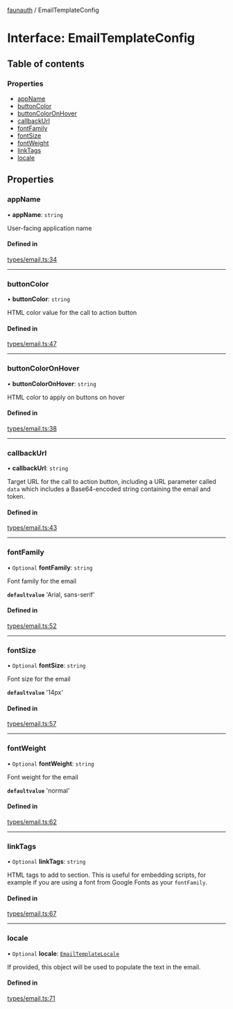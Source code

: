 [faunauth](../index.md) / EmailTemplateConfig

# Interface: EmailTemplateConfig

## Table of contents

### Properties

- [appName](EmailTemplateConfig.md#appname)
- [buttonColor](EmailTemplateConfig.md#buttoncolor)
- [buttonColorOnHover](EmailTemplateConfig.md#buttoncoloronhover)
- [callbackUrl](EmailTemplateConfig.md#callbackurl)
- [fontFamily](EmailTemplateConfig.md#fontfamily)
- [fontSize](EmailTemplateConfig.md#fontsize)
- [fontWeight](EmailTemplateConfig.md#fontweight)
- [linkTags](EmailTemplateConfig.md#linktags)
- [locale](EmailTemplateConfig.md#locale)

## Properties

### appName

• **appName**: `string`

User-facing application name

#### Defined in

[types/email.ts:34](https://github.com/alexnitta/faunauth/blob/0b7b1e9/src/types/email.ts#L34)

___

### buttonColor

• **buttonColor**: `string`

HTML color value for the call to action button

#### Defined in

[types/email.ts:47](https://github.com/alexnitta/faunauth/blob/0b7b1e9/src/types/email.ts#L47)

___

### buttonColorOnHover

• **buttonColorOnHover**: `string`

HTML color to apply on buttons on hover

#### Defined in

[types/email.ts:38](https://github.com/alexnitta/faunauth/blob/0b7b1e9/src/types/email.ts#L38)

___

### callbackUrl

• **callbackUrl**: `string`

Target URL for the call to action button, including a URL parameter called `data` which
includes a Base64-encoded string containing the email and token.

#### Defined in

[types/email.ts:43](https://github.com/alexnitta/faunauth/blob/0b7b1e9/src/types/email.ts#L43)

___

### fontFamily

• `Optional` **fontFamily**: `string`

Font family for the email

**`defaultvalue`** 'Arial, sans-serif'

#### Defined in

[types/email.ts:52](https://github.com/alexnitta/faunauth/blob/0b7b1e9/src/types/email.ts#L52)

___

### fontSize

• `Optional` **fontSize**: `string`

Font size for the email

**`defaultvalue`** '14px'

#### Defined in

[types/email.ts:57](https://github.com/alexnitta/faunauth/blob/0b7b1e9/src/types/email.ts#L57)

___

### fontWeight

• `Optional` **fontWeight**: `string`

Font weight for the email

**`defaultvalue`** 'normal'

#### Defined in

[types/email.ts:62](https://github.com/alexnitta/faunauth/blob/0b7b1e9/src/types/email.ts#L62)

___

### linkTags

• `Optional` **linkTags**: `string`

HTML <link> tags to add to <head> section. This is useful for embedding scripts, for example
if you are using a font from Google Fonts as your `fontFamily`.

#### Defined in

[types/email.ts:67](https://github.com/alexnitta/faunauth/blob/0b7b1e9/src/types/email.ts#L67)

___

### locale

• `Optional` **locale**: [`EmailTemplateLocale`](EmailTemplateLocale.md)

If provided, this object will be used to populate the text in the email.

#### Defined in

[types/email.ts:71](https://github.com/alexnitta/faunauth/blob/0b7b1e9/src/types/email.ts#L71)

